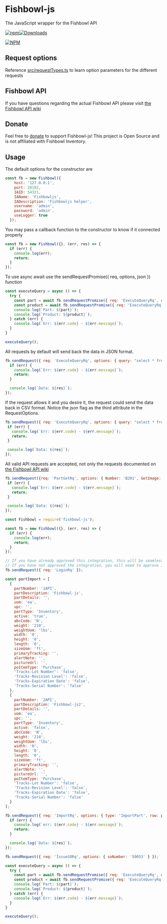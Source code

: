 # Fishbowl-js #

The JavaScript wrapper for the Fishbowl API

[![npm](https://img.shields.io/npm/v/fishbowl-js.svg?color=orange&style=flat-square)](https://www.npmjs.com/package/fishbowl-js)[![Downloads](https://img.shields.io/npm/dt/fishbowl-js.svg?style=flat-square)](https://npmcharts.com/compare/fishbowl-js?minimal=true)

[![NPM](https://nodei.co/npm/fishbowl-js.png?downloads=true&downloadRank=true)](https://nodei.co/npm/fishbowl-js/)

## Request options ##

Reference [src/requestTypes.ts](src/requestTypes.ts) to learn option parameters for the different requests

## Fishbowl API ##

If you have questions regarding the actual Fishbowl API please visit [the Fishbowl API wiki](https://www.fishbowlinventory.com/wiki/Fishbowl_API)

## Donate ##

Feel free to [donate](https://paypal.me/brennenrocks) to support Fishbowl-js! This project is Open Source and is not affiliated with Fishbowl Inventory.

## Usage ##

The default options for the constructor are

```javascript
const fb = new Fishbowl({
    host: '127.0.0.1',
    port: 28192,
    IAID: 54321,
    IAName: 'Fishbowljs',
    IADescription: 'Fishbowljs helper',
    username: 'admin',
    password: 'admin',
    useLogger: true
  });
```

You may pass a callback function to the constructor to know if it connected properly

```javascript
const fb = new Fishbowl({}, (err, res) => {
  if (err) {
    console.log(err);
    return;
  }
});
```

To use async await use the sendRequestPromise({ req, options, json }) function

```javascript
const executeQuery = async () => {
  try {
    const part = await fb.sendRequestPromise({ req: 'ExecuteQueryRq', options: { query: 'select * from part where num = "B201"' } });
    const product = await fb.sendRequestPromise({ req: 'ExecuteQueryRq', options: { query: 'select * from product where num = "B202"' } });
    console.log(`Part: ${part}`);
    console.log(`Product: ${product}`);
  } catch (err) {
    console.log(`Err: ${err.code} - ${err.message}`);
  }
}

executeQuery();
```

All requests by default will send back the data in JSON format.

```javascript
fb.sendRequest({ req: 'ExecuteQueryRq', options: { query: "select * from part where num='B201'" } }, (err, res) => {
  if (err) {
    console.log(`Err: ${err.code} - ${err.message}`);
    return;
  }

  console.log(`Data: ${res}`);
});
```

 If the request allows it and you desire it, the request could send the data back in CSV format. Notice the json flag as the third attribute in the RequestOptions.

 ```javascript
fb.sendRequest({ req: 'ExecuteQueryRq', options: { query: "select * from part where num='B201'" }, json: false }, (err, res) => {
  if (err) {
    console.log(`Err: ${err.code} - ${err.message}`);
    return;
  }

  console.log(`Data: ${res}`);
});
 ```

 All valid API requests are accepted, not only the requests documented on [the Fishbowl API wiki](https://www.fishbowlinventory.com/wiki/Fishbowl_API)

 ```javascript
 fb.sendRequest({req: 'PartGetRq', options: { Number: 'B201', GetImage: false } }, (err, res) => {
  if (err) {
    console.log(`Err: ${err.code} - ${err.message}`);
    return;
  }

  console.log(`Data: ${res}`);
});
 ```

```javascript
const Fishbowl = require('fishbowl-js');

const fb = new Fishbowl({}, (err, res) => {
  if (err) {
    console.log(err);
    return;
  }
});

// If you have already approved this integration, this will be seamless.
// If you have not approved the integration, you will need to approve it and then send the login request again.
fb.sendRequest({ req: 'LoginRq' });

const partImport = [
  {
    partNumber: '1API',
    partDescription: 'Fishbowl-js',
    partDetails: '',
    uom: 'ea',
    upc: '',
    partType: 'Inventory',
    active: 'true',
    abcCode: 'N',
    weight: '210',
    weightUom: 'lbs',
    width: '0',
    height: '0',
    length: '0',
    sizeUom: 'ft',
    primaryTracking: '',
    alertNote: '',
    pictureUrl: '',
    poItemType: 'Purchase',
    'Tracks-Lot Number': 'false',
    'Tracks-Revision Level': 'false',
    'Tracks-Expiration Date': 'false',
    'Tracks-Serial Number': 'false'
  },
  {
    partNumber: '2API',
    partDescription: 'Fishbowl-js2',
    partDetails: '',
    uom: 'ea',
    upc: '',
    partType: 'Inventory',
    active: 'false',
    abcCode: 'N',
    weight: '210',
    weightUom: 'lbs',
    width: '0',
    height: '0',
    length: '0',
    sizeUom: 'ft',
    primaryTracking: '',
    alertNote: '',
    pictureUrl: '',
    poItemType: 'Purchase',
    'Tracks-Lot Number': 'false',
    'Tracks-Revision Level': 'false',
    'Tracks-Expiration Date': 'false',
    'Tracks-Serial Number': 'false'
  }
];

fb.sendRequest({ req: 'ImportRq', options: { type: 'ImportPart', row: partImport } }, (err, res) => {
  if (err) {
    console.log(`err: ${err.code} - ${err.message}`);
    return;
  }

  console.log(`Data: ${res}`);
});

fb.sendRequest({ req: 'IssueSORq', options: { soNumber: '50053' } });

const executeQuery = async () => {
  try {
    const part = await fb.sendRequestPromise({ req: 'ExecuteQueryRq', options: { query: "select * from part where num='B201' or num='B202' or num='1API'" }, json: false });
    const product = await fb.sendRequestPromise({ req: 'ExecuteQueryRq', options: { query: "select * from product where num = 'B202'" } });
    console.log(`Part: ${part}`);
    console.log(`Product: ${product}`);
  } catch (err) {
    console.log(`Err: ${err.code} - ${err.message}`);
  }
}

executeQuery();
```
